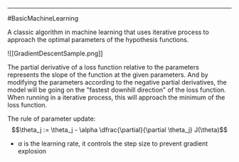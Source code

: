 ----
#BasicMachineLearning 

A classic algorithm in machine learning that uses iterative process to approach the optimal parameters of the hypothesis functions. 

![[GradientDescentSample.png]]

The partial derivative of a loss function relative to the parameters represents the slope of the function at the given parameters. And by modifying the parameters according to the negative partial derivatives, the model will be going on the "fastest downhill direction" of the loss function. When running in a iterative process, this will approach the minimum of the loss function. 

The rule of parameter update:
$$\theta_j := \theta_j - \alpha \dfrac{\partial}{\partial \theta_j} J(\theta)$$
- $\alpha$ is the learning rate, it controls the step size to prevent gradient explosion



